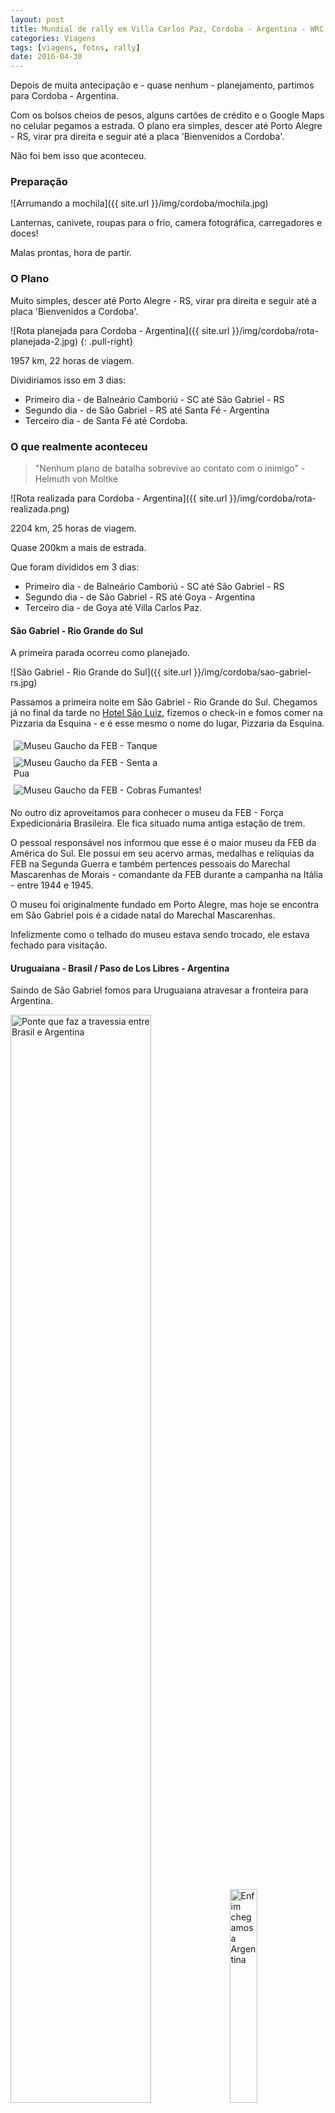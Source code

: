 ```yaml
---
layout: post
title: Mundial de rally em Villa Carlos Paz, Cordoba - Argentina - WRC 2016
categories: Viagens
tags: [viagens, fotos, rally]
date: 2016-04-30
---
```


Depois de muita antecipação e - quase nenhum - planejamento, partimos para Cordoba - Argentina.

Com os bolsos cheios de pesos, alguns cartões de crédito e o Google Maps no celular pegamos a estrada. O plano era simples, descer até Porto Alegre - RS, virar pra direita e seguir até a placa 'Bienvenidos a Cordoba'.

Não foi bem isso que aconteceu. 

<!--more-->

### Preparação

![Arrumando a mochila]({{ site.url }}/img/cordoba/mochila.jpg)

Lanternas, canivete, roupas para o frio, camera fotográfica, carregadores e doces!

Malas prontas, hora de partir.


### O Plano

Muito simples, descer até Porto Alegre - RS, virar pra direita e seguir até a placa 'Bienvenidos a Cordoba'.

![Rota planejada para Cordoba - Argentina]({{ site.url }}/img/cordoba/rota-planejada-2.jpg)
{: .pull-right}

1957 km, 22 horas de viagem.

Dividiriamos isso em 3 dias:
* Primeiro dia - de Balneário Camboriú - SC até São Gabriel - RS
* Segundo dia - de São Gabriel - RS até Santa Fé - Argentina
* Terceiro dia - de Santa Fé até Cordoba. 


### O que realmente aconteceu

>"Nenhum plano de batalha sobrevive ao contato com o inimigo" - Helmuth von Moltke

![Rota realizada para Cordoba - Argentina]({{ site.url }}/img/cordoba/rota-realizada.png)

2204 km, 25 horas de viagem.

Quase 200km a mais de estrada.

Que foram divididos em 3 dias:
* Primeiro dia - de Balneário Camboriú - SC até São Gabriel - RS
* Segundo dia - de São Gabriel - RS até Goya - Argentina
* Terceiro dia - de Goya até Villa Carlos Paz. 

#### São Gabriel - Rio Grande do Sul

A primeira parada ocorreu como planejado.

![São Gabriel - Rio Grande do Sul]({{ site.url }}/img/cordoba/sao-gabriel-rs.jpg)

Passamos a primeira noite em São Gabriel - Rio Grande do Sul.
Chegamos já no final da tarde no [Hotel São Luiz](http://www.hsluiz.com.br/site/pt/), fizemos o check-in e fomos comer na Pizzaria da Esquina - e é esse mesmo o nome do lugar, Pizzaria da Esquina.

<div class="row">
	<div style="width:50%" class="col s4 photo">
		<img src="/img/cordoba/museu-feb-tanque.jpg" alt="Museu Gaucho da FEB - Tanque" title="Museu Gaucho da FEB - Tanque" style="padding:5px">
	</div>
	<div style="width:50%" class="col s4 photo">
		<img src="/img/cordoba/museu-feb-senta-a-pua.jpg" alt="Museu Gaucho da FEB - Senta a Pua" title="Museu Gaucho da FEB - Senta a Pua" style="padding:5px">
	</div>
</div>
<div class="row">
	<div class="col s3 photo">
		<img src="/img/cordoba/museu-feb-entrada.jpg" alt="Museu Gaucho da FEB - Cobras Fumantes!" title="Museu Gaucho da FEB - Cobras Fumantes!" style="padding:5px">
	</div>
	<div class="col s9">
		<p>
			No outro diz aproveitamos para conhecer o museu da FEB - Força Expedicionária Brasileira. Ele fica situado numa antiga estação de trem.
		</p>
		<p>
			O pessoal responsável nos informou que esse é o maior museu da FEB da América do Sul. Ele possui em seu acervo armas, medalhas e relíquias da FEB na Segunda Guerra e também pertences pessoais do Marechal Mascarenhas de Morais - comandante da FEB durante a campanha na Itália - entre 1944 e 1945.
		</p>
		<p>
			O museu foi originalmente fundado em Porto Alegre, mas hoje se encontra em São Gabriel pois é a cidade natal do Marechal Mascarenhas.
		</p>
		<p>
			Infelizmente como o telhado do museu estava sendo trocado, ele estava fechado para visitação.
		</p>
	</div>
</div>

<div style="clear:both" />


#### Uruguaiana - Brasil / Paso de Los Libres - Argentina

Saindo de São Gabriel fomos para Uruguaiana atravesar a fronteira para Argentina.

<div class="row">
	<img src="/img/cordoba/ponte-fronteira.jpg" alt="Ponte que faz a travessia entre Brasil e Argentina" title="Ponte que faz a travessia entre Brasil e Argentina" class="col s9" style="width: 66.8%;">
	<img src="/img/cordoba/enfim-argentina.jpg" alt="Enfim chegamos a Argentina" title="Enfim chegamos a Argentina" style="width: 29.6%; margin-left: 10px;">
</div>

A imigração foi bem tranquila, apenas apresentar os documentos do carro e de identidade e ganhar a carimbada.

Com tudo em ordem o primeiro objetivo em solo argentino foi encontrar algum lugar para comprar um chip de celular argentino para nos mantermos conectados e poder utilizar o Google Maps.

Depois disso continuamos com nossa rota até Santa Fé. Foi ai que os planos foram por agua a baixo.

As chuvas tinham elevado os niveis de varios rios, e por segurança várias Rutas Nacionales estavam fechadas.


#### Goya - Argentina

<div class="row">
	<div class="col s7">
		<p>
			O pessoal do exército que estava fazendo o bloqueio nos indicou ouutro caminho para Cordoba e pelo mapa que tinhamos pegos no hotel em São Gabriel vimos que poderiamos atravessar o rio Parana por Goya. 
		</p>

		<p>
			Depois de muita estrada chegamos a Goya. E descobrimos que o mapa estava errado, não tinha como atravesar o rio por Goya.
		</p>

		<p>
			Mas escontramos um casino. Passamos a noite em um baita hotel casino.
		</p>

		<p>
			O hotel era top, mas o casino muito deprimente. Todos jogando as maquininhas com varias luzes piscando com uma baita cara de desanimo. Tirou toda a vontade de jogar. 
		</p>
	</div>
	<div class="col s5 photo">
		<img src="/img/cordoba/casino-goya.jpg" alt="Casino - Goya" title="Casino - Goya" style="padding:5px">
	</div>
</div>

<div class="row">
	<img src="/img/cordoba/goya-estrada.jpg" class="col s4" style="padding: 5px" />
	<img src="/img/cordoba/goya-gaucho-2.jpg" class="col s4" style="padding: 5px" />
	<img src="/img/cordoba/goya-campo.jpg" class="col s4" style="padding: 5px" />
</div>

Mais alguns - muitos - quilometros até voltarmos a nossa rota. Atravesar o rio em Parana para Santa Fé e chegar em Cordoba.

Quilometros, quilometros e mais quilometros de asfalto, pastos e fazendas.

E também algumas blitz. Fomos parados umas 4 vezes no mesmo dia.

<div class="row">
	<img src="/img/cordoba/goya-gaucho-1.jpg" class="col s4" style="padding: 5px" />
	<img src="/img/cordoba/goya-campo-2.jpg" class="col s4" style="padding: 5px" />
	<img src="/img/cordoba/goya-cavalo.jpg" class="col s4" style="padding: 5px" />
</div>

#### Travesia Parana - Santa Fé

<div class="row">
	<div class="col s5 photo">
		<img src="/img/cordoba/santa-fe-tunel.jpg" alt="Tunel Parana - Santa Fé" title="Tunel Parana - Santa Fé" style="padding:5px">
	</div>
	<div class="col s7">
		<p>
			Chegando em Parana descobrimos que também não havia uma ponte, e sim várias e também um tunel.
		</p>
		<p>
			Como haviamos passado a noite em Goya decidimos partir direto para Cordoba e não dormir em Santa Fé.
		</p>
	</div>
</div>


<div class="row">
	<img src="/img/cordoba/santa-fe-estrada.jpg" class="col s4" style="padding: 5px" />
	<!--<img src="/img/cordoba/santa-fe-praca.jpg" class="col s4" style="padding: 5px" />-->
	<img src="/img/cordoba/santa-fe-gaucho.jpg" class="col s4" style="padding: 5px" />
	<img src="/img/cordoba/santa-fe-trilho.jpg" class="col s4" style="padding: 5px" />
</div>





#### Cordoba

<div class="row">
	<img src="/img/cordoba/cordoba.jpg" class="col s6" style="padding: 5px" />
	<img src="/img/cordoba/cordoba-por-do-sol.jpg" class="col s6" style="padding: 5px" />
</div>

Enfim Cordoba!
Só que não, no decorrer da viagem decidimos nos hospedar em Carlos Paz e não Cordoba. Mais uns 50 quilometros.


#### Villa Carlos Paz

Paramos em um posto de combustivel para achar o endereço de algum hotel em Carlos Paz e encontramos o encantador Hotel Temu.

Chegando no hotel descobrimos que os quartos não eram tão encantadores assim. Mas o que o hotel pecou na infraestrutura ele me ganhou no atendimento. O melhor e mais engraçado recepcionista que já encontrei.



<div style="clear:both" />


